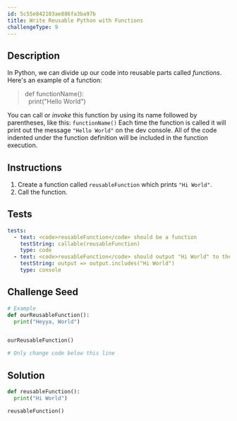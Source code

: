 ```yaml
---
id: 5c55e842103ae886fa3ba97b
title: Write Reusable Python with Functions
challengeType: 9
---
```


## Description
<section id='description'>
In Python, we can divide up our code into reusable parts called <dfn>functions</dfn>.
Here's an example of a function:
<blockquote>def functionName():<br>&nbsp;&nbsp;print("Hello World")<br></blockquote>
You can call or <dfn>invoke</dfn> this function by using its name followed by parentheses, like this:
<code>functionName()</code>
Each time the function is called it will print out the message <code>"Hello World"</code> on the dev console. All of the code indented under the function definition will be included in the function execution.
</section>

## Instructions
<section id='instructions'>
<ol><li>Create a function called <code>reusableFunction</code> which prints <code>"Hi World"</code>.</li><li>Call the function.</li></ol>
</section>

## Tests
<section id='tests'>

```yml
tests:
  - text: <code>reusableFunction</code> should be a function
    testString: callable(reusableFunction)
    type: code
  - text: <code>reusableFunction</code> should output "Hi World" to the dev console
    testString: output => output.includes("Hi World")
    type: console

```

</section>

## Challenge Seed
<section id='challengeSeed'>

<div id='py-seed'>

```python
# Example
def ourReusableFunction():
  print("Heyya, World")


ourReusableFunction()

# Only change code below this line

```

</div>

</section>

## Solution
<section id='solution'>


```python
def reusableFunction():
  print("Hi World")

reusableFunction()
```

</section>
